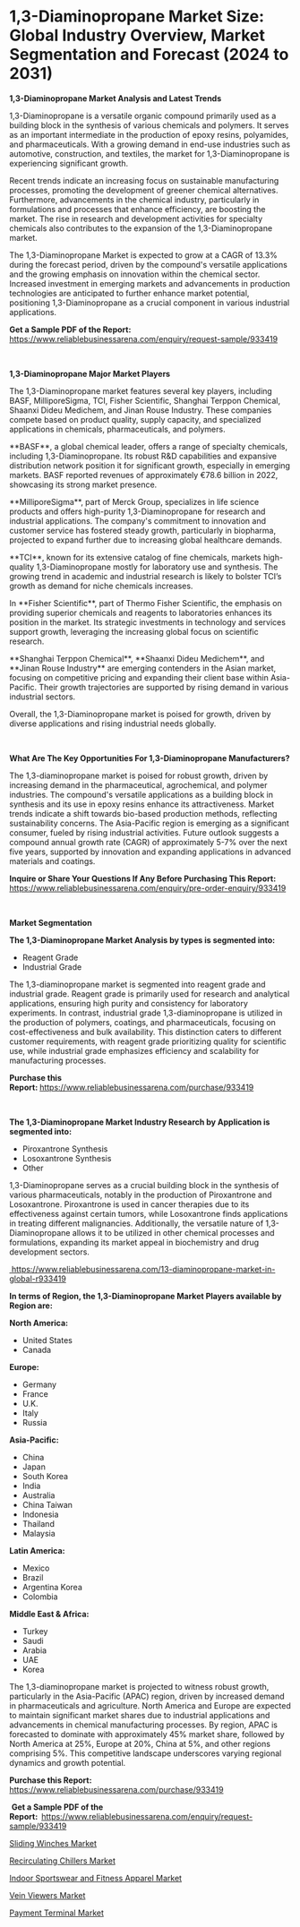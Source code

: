 <p><h1>1,3-Diaminopropane Market Size: Global Industry Overview, Market Segmentation and Forecast (2024 to 2031)</h1></p><p><strong>1,3-Diaminopropane Market Analysis and Latest Trends</strong></p>
<p><p>1,3-Diaminopropane is a versatile organic compound primarily used as a building block in the synthesis of various chemicals and polymers. It serves as an important intermediate in the production of epoxy resins, polyamides, and pharmaceuticals. With a growing demand in end-use industries such as automotive, construction, and textiles, the market for 1,3-Diaminopropane is experiencing significant growth. </p><p>Recent trends indicate an increasing focus on sustainable manufacturing processes, promoting the development of greener chemical alternatives. Furthermore, advancements in the chemical industry, particularly in formulations and processes that enhance efficiency, are boosting the market. The rise in research and development activities for specialty chemicals also contributes to the expansion of the 1,3-Diaminopropane market.</p><p>The 1,3-Diaminopropane Market is expected to grow at a CAGR of 13.3% during the forecast period, driven by the compound's versatile applications and the growing emphasis on innovation within the chemical sector. Increased investment in emerging markets and advancements in production technologies are anticipated to further enhance market potential, positioning 1,3-Diaminopropane as a crucial component in various industrial applications.</p></p>
<p><strong>Get a Sample PDF of the Report:&nbsp;</strong> <a href="https://www.reliablebusinessarena.com/enquiry/request-sample/933419?utm_campaign=1843&utm_medium=2&utm_source=Github&utm_content=ia&utm_term=03122024&utm_id=13-diaminopropane">https://www.reliablebusinessarena.com/enquiry/request-sample/933419</a></p>
<p>&nbsp;</p>
<p><strong>1,3-Diaminopropane Major Market Players</strong></p>
<p><p>The 1,3-Diaminopropane market features several key players, including BASF, MilliporeSigma, TCI, Fisher Scientific, Shanghai Terppon Chemical, Shaanxi Dideu Medichem, and Jinan Rouse Industry. These companies compete based on product quality, supply capacity, and specialized applications in chemicals, pharmaceuticals, and polymers.</p><p>**BASF**, a global chemical leader, offers a range of specialty chemicals, including 1,3-Diaminopropane. Its robust R&D capabilities and expansive distribution network position it for significant growth, especially in emerging markets. BASF reported revenues of approximately €78.6 billion in 2022, showcasing its strong market presence.</p><p>**MilliporeSigma**, part of Merck Group, specializes in life science products and offers high-purity 1,3-Diaminopropane for research and industrial applications. The company's commitment to innovation and customer service has fostered steady growth, particularly in biopharma, projected to expand further due to increasing global healthcare demands.</p><p>**TCI**, known for its extensive catalog of fine chemicals, markets high-quality 1,3-Diaminopropane mostly for laboratory use and synthesis. The growing trend in academic and industrial research is likely to bolster TCI’s growth as demand for niche chemicals increases.</p><p>In **Fisher Scientific**, part of Thermo Fisher Scientific, the emphasis on providing superior chemicals and reagents to laboratories enhances its position in the market. Its strategic investments in technology and services support growth, leveraging the increasing global focus on scientific research.</p><p>**Shanghai Terppon Chemical**, **Shaanxi Dideu Medichem**, and **Jinan Rouse Industry** are emerging contenders in the Asian market, focusing on competitive pricing and expanding their client base within Asia-Pacific. Their growth trajectories are supported by rising demand in various industrial sectors.</p><p>Overall, the 1,3-Diaminopropane market is poised for growth, driven by diverse applications and rising industrial needs globally.</p></p>
<p>&nbsp;</p>
<p><strong>What Are The Key Opportunities For 1,3-Diaminopropane Manufacturers?</strong></p>
<p><p>The 1,3-diaminopropane market is poised for robust growth, driven by increasing demand in the pharmaceutical, agrochemical, and polymer industries. The compound's versatile applications as a building block in synthesis and its use in epoxy resins enhance its attractiveness. Market trends indicate a shift towards bio-based production methods, reflecting sustainability concerns. The Asia-Pacific region is emerging as a significant consumer, fueled by rising industrial activities. Future outlook suggests a compound annual growth rate (CAGR) of approximately 5-7% over the next five years, supported by innovation and expanding applications in advanced materials and coatings.</p></p>
<p><strong>Inquire or Share Your Questions If Any Before Purchasing This Report:</strong> <a href="https://www.reliablebusinessarena.com/enquiry/pre-order-enquiry/933419?utm_campaign=1843&utm_medium=2&utm_source=Github&utm_content=ia&utm_term=03122024&utm_id=13-diaminopropane">https://www.reliablebusinessarena.com/enquiry/pre-order-enquiry/933419</a></p>
<p>&nbsp;</p>
<p><strong>Market Segmentation</strong></p>
<p><strong>The 1,3-Diaminopropane Market Analysis by types is segmented into:</strong></p>
<p><ul><li>Reagent Grade</li><li>Industrial Grade</li></ul></p>
<p><p>The 1,3-diaminopropane market is segmented into reagent grade and industrial grade. Reagent grade is primarily used for research and analytical applications, ensuring high purity and consistency for laboratory experiments. In contrast, industrial grade 1,3-diaminopropane is utilized in the production of polymers, coatings, and pharmaceuticals, focusing on cost-effectiveness and bulk availability. This distinction caters to different customer requirements, with reagent grade prioritizing quality for scientific use, while industrial grade emphasizes efficiency and scalability for manufacturing processes.</p></p>
<p><strong>Purchase this Report:&nbsp;</strong><a href="https://www.reliablebusinessarena.com/purchase/933419?utm_campaign=1843&utm_medium=2&utm_source=Github&utm_content=ia&utm_term=03122024&utm_id=13-diaminopropane">https://www.reliablebusinessarena.com/purchase/933419</a></p>
<p>&nbsp;</p>
<p><strong>The 1,3-Diaminopropane Market Industry Research by Application is segmented into:</strong></p>
<p><ul><li>Piroxantrone Synthesis</li><li>Losoxantrone Synthesis</li><li>Other</li></ul></p>
<p><p>1,3-Diaminopropane serves as a crucial building block in the synthesis of various pharmaceuticals, notably in the production of Piroxantrone and Losoxantrone. Piroxantrone is used in cancer therapies due to its effectiveness against certain tumors, while Losoxantrone finds applications in treating different malignancies. Additionally, the versatile nature of 1,3-Diaminopropane allows it to be utilized in other chemical processes and formulations, expanding its market appeal in biochemistry and drug development sectors.</p></p>
<p><a href="https://www.reliablebusinessarena.com/13-diaminopropane-market-in-global-r933419?utm_campaign=1843&utm_medium=2&utm_source=Github&utm_content=ia&utm_term=03122024&utm_id=13-diaminopropane">&nbsp;https://www.reliablebusinessarena.com/13-diaminopropane-market-in-global-r933419</a></p>
<p><strong>In terms of Region, the 1,3-Diaminopropane Market Players available by Region are:</strong></p>
<p>
    <p> <strong> North America: </strong>
        <ul>
            <li>United States</li>
            <li>Canada</li>
        </ul>
        </p> 
    <p> <strong> Europe: </strong>
        <ul>
            <li>Germany</li>
            <li>France</li>
            <li>U.K.</li>
            <li>Italy</li>
            <li>Russia</li>
        </ul>
        </p> 
    <p> <strong> Asia-Pacific: </strong>
        <ul>
            <li>China</li>
            <li>Japan</li>
            <li>South Korea</li>
            <li>India</li>
            <li>Australia</li>
            <li>China Taiwan</li>
            <li>Indonesia</li>
            <li>Thailand</li>
            <li>Malaysia</li>
        </ul>
        </p> 
    <p> <strong> Latin America: </strong>
        <ul>
            <li>Mexico</li>
            <li>Brazil</li>
            <li>Argentina Korea</li>
            <li>Colombia</li>
        </ul>
        </p> 
    <p> <strong> Middle East & Africa: </strong>
        <ul>
            <li>Turkey</li>
            <li>Saudi</li>
            <li>Arabia</li>
            <li>UAE</li>
            <li>Korea</li>
        </ul>
    </p>
    </p>
<p><p>The 1,3-diaminopropane market is projected to witness robust growth, particularly in the Asia-Pacific (APAC) region, driven by increased demand in pharmaceuticals and agriculture. North America and Europe are expected to maintain significant market shares due to industrial applications and advancements in chemical manufacturing processes. By region, APAC is forecasted to dominate with approximately 45% market share, followed by North America at 25%, Europe at 20%, China at 5%, and other regions comprising 5%. This competitive landscape underscores varying regional dynamics and growth potential.</p></p>
<p><strong>Purchase this Report: </strong><a href="https://www.reliablebusinessarena.com/purchase/933419?utm_campaign=1843&utm_medium=2&utm_source=Github&utm_content=ia&utm_term=03122024&utm_id=13-diaminopropane">https://www.reliablebusinessarena.com/purchase/933419</a></p>
<p>&nbsp;<strong>Get a Sample PDF of the Report:&nbsp;&nbsp;</strong><a href="https://www.reliablebusinessarena.com/enquiry/request-sample/933419?utm_campaign=1843&utm_medium=2&utm_source=Github&utm_content=ia&utm_term=03122024&utm_id=13-diaminopropane">https://www.reliablebusinessarena.com/enquiry/request-sample/933419</a></p>
<p><strong></strong></p>
<p><p><a href="https://issuu.com/reportprime-2/docs/sliding-winches-market-size-2030.pptx?utm_campaign=1843&utm_medium=2&utm_source=Github&utm_content=ia&utm_term=03122024&utm_id=13-diaminopropane">Sliding Winches Market</a></p><p><a href="https://www.linkedin.com/pulse/analyzing-recirculating-chillers-market-worth-projected-5huef?utm_campaign=1843&utm_medium=2&utm_source=Github&utm_content=ia&utm_term=03122024&utm_id=13-diaminopropane">Recirculating Chillers Market</a></p><p><a href="https://github.com/prosalinda88/Market-Research-Report-List-6/blob/main/indoor-sportswear-and-fitness-apparel-market.md?utm_campaign=1843&utm_medium=2&utm_source=Github&utm_content=ia&utm_term=03122024&utm_id=13-diaminopropane">Indoor Sportswear and Fitness Apparel Market</a></p><p><a href="https://www.linkedin.com/pulse/vein-viewers-market-analysis-2024-2031-projected-intense-dhxpc?utm_campaign=1843&utm_medium=2&utm_source=Github&utm_content=ia&utm_term=03122024&utm_id=13-diaminopropane">Vein Viewers Market</a></p><p><a href="https://issuu.com/reportprime-2/docs/payment-terminal-market-size-2030.pptx?utm_campaign=1843&utm_medium=2&utm_source=Github&utm_content=ia&utm_term=03122024&utm_id=13-diaminopropane">Payment Terminal Market</a></p></p>